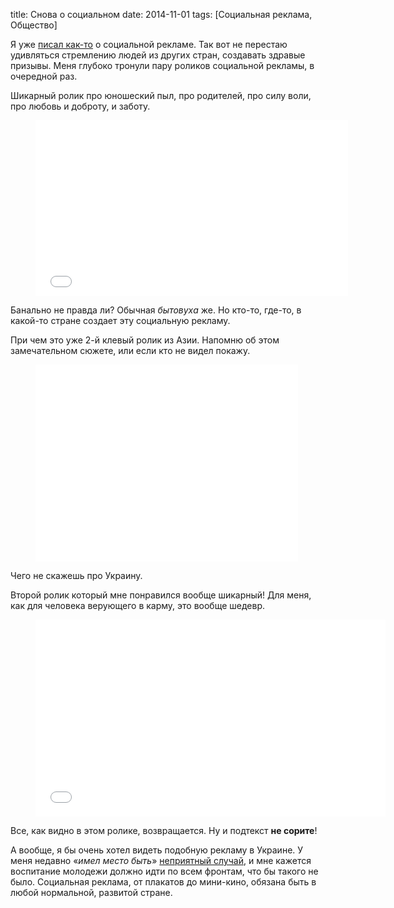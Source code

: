 title: Снова о социальном
date: 2014-11-01
tags: [Социальная реклама, Общество]

Я уже [писал как-то](/blog/touching-social-ads/) о социальной рекламе. Так вот не перестаю удивляться стремлению людей из других стран, создавать здравые призывы. Меня глубоко тронули пару роликов социальной рекламы, в очередной раз.

Шикарный ролик про юношеский пыл, про родителей, про силу воли, про любовь и доброту, и заботу.

<figure>
    <div class="if"><iframe src="//player.vimeo.com/video/92996725" width="500" height="281" frameborder="0" webkitallowfullscreen mozallowfullscreen allowfullscreen></iframe></div>
</figure>

Банально не правда ли? Обычная *бытовуха* же. Но кто-то, где-то, в какой-то стране создает эту социальную рекламу. 

При чем это уже 2-й клевый ролик из Азии. Напомню об этом замечательном сюжете, или если кто не видел покажу.

<figure>
    <div class="if"><iframe width="420" height="315" src="//www.youtube.com/embed/7s22HX18wDY" frameborder="0" allowfullscreen></iframe></div>
</figure>

Чего не скажешь про Украину.

Второй ролик который мне понравился вообще шикарный! Для меня, как для человека верующего в карму, это вообще шедевр.

<figure>
    <div class="if"><iframe width="560" height="315" src="//www.youtube.com/embed/j-SH85wtSoY" frameborder="0" allowfullscreen></iframe></div>
</figure>

Все, как видно в этом ролике, возвращается. Ну и подтекст **не сорите**!

А вообще, я бы очень хотел видеть подобную рекламу в Украине. У меня недавно «*имел место быть*» [неприятный случай](/blog/2014-10-15-gryaznyie-ulitsyi-ukrainyi/), и мне кажется воспитание молодежи должно идти по всем фронтам, что бы такого не было. Социальная реклама, от плакатов до мини-кино, обязана быть в любой нормальной, развитой стране.
